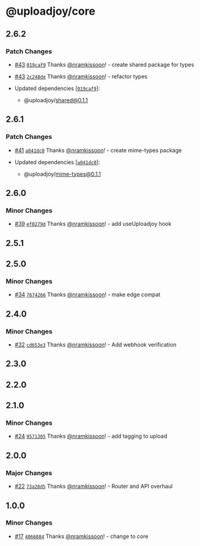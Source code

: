# @uploadjoy/core

## 2.6.2

### Patch Changes

- [#43](https://github.com/Uploadjoy/uploadjoy/pull/43) [`019caf9`](https://github.com/Uploadjoy/uploadjoy/commit/019caf948ea588a79aee13c2de718fd756bb79c0) Thanks [@nramkissoon](https://github.com/nramkissoon)! - create shared package for types

- [#43](https://github.com/Uploadjoy/uploadjoy/pull/43) [`2c248de`](https://github.com/Uploadjoy/uploadjoy/commit/2c248de4364b2bbf7f89f4fdefc086c0221dfdaf) Thanks [@nramkissoon](https://github.com/nramkissoon)! - refactor types

- Updated dependencies [[`019caf9`](https://github.com/Uploadjoy/uploadjoy/commit/019caf948ea588a79aee13c2de718fd756bb79c0)]:
  - @uploadjoy/shared@0.1.1

## 2.6.1

### Patch Changes

- [#41](https://github.com/Uploadjoy/uploadjoy/pull/41) [`a041dc0`](https://github.com/Uploadjoy/uploadjoy/commit/a041dc0ec96cc7108f40063c89a95d33883cbe27) Thanks [@nramkissoon](https://github.com/nramkissoon)! - create mime-types package

- Updated dependencies [[`a041dc0`](https://github.com/Uploadjoy/uploadjoy/commit/a041dc0ec96cc7108f40063c89a95d33883cbe27)]:
  - @uploadjoy/mime-types@0.1.1

## 2.6.0

### Minor Changes

- [#39](https://github.com/Uploadjoy/uploadjoy/pull/39) [`ef0279d`](https://github.com/Uploadjoy/uploadjoy/commit/ef0279dadbc7404901ca0a2b22df7d867b413668) Thanks [@nramkissoon](https://github.com/nramkissoon)! - add useUploadjoy hook

## 2.5.1

## 2.5.0

### Minor Changes

- [#34](https://github.com/Uploadjoy/uploadjoy/pull/34) [`7674266`](https://github.com/Uploadjoy/uploadjoy/commit/7674266980178a285136e14d2e4525f213d8453e) Thanks [@nramkissoon](https://github.com/nramkissoon)! - make edge compat

## 2.4.0

### Minor Changes

- [#32](https://github.com/Uploadjoy/uploadjoy/pull/32) [`cd653e3`](https://github.com/Uploadjoy/uploadjoy/commit/cd653e38cc03f216640600433d26118e021996f4) Thanks [@nramkissoon](https://github.com/nramkissoon)! - Add webhook verification

## 2.3.0

## 2.2.0

## 2.1.0

### Minor Changes

- [#24](https://github.com/Uploadjoy/uploadjoy/pull/24) [`9571305`](https://github.com/Uploadjoy/uploadjoy/commit/95713056f3934375990e7d613c0a18f945c89486) Thanks [@nramkissoon](https://github.com/nramkissoon)! - add tagging to upload

## 2.0.0

### Major Changes

- [#22](https://github.com/Uploadjoy/uploadjoy/pull/22) [`73a28d5`](https://github.com/Uploadjoy/uploadjoy/commit/73a28d5cfc11a04776ed6b045d0b054f5b081de0) Thanks [@nramkissoon](https://github.com/nramkissoon)! - Router and API overhaul

## 1.0.0

### Minor Changes

- [#17](https://github.com/Uploadjoy/uploadjoy/pull/17) [`4066884`](https://github.com/Uploadjoy/uploadjoy/commit/40668848dab24be28c46957ce39f345802a26341) Thanks [@nramkissoon](https://github.com/nramkissoon)! - change to core
